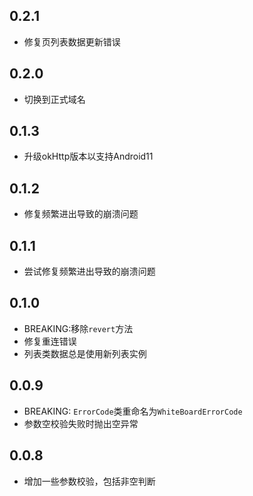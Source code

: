 ## 0.2.1

* 修复页列表数据更新错误

## 0.2.0

* 切换到正式域名

## 0.1.3

* 升级okHttp版本以支持Android11

## 0.1.2

* 修复频繁进出导致的崩溃问题

## 0.1.1

* 尝试修复频繁进出导致的崩溃问题

## 0.1.0

* BREAKING:移除`revert`方法
* 修复重连错误
* 列表类数据总是使用新列表实例

## 0.0.9

* BREAKING: `ErrorCode`类重命名为`WhiteBoardErrorCode`
* 参数空校验失败时抛出空异常

## 0.0.8

* 增加一些参数校验，包括非空判断
